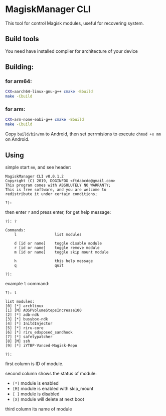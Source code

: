 # MagiskManager CLI

This tool for control Magisk modules, useful for recovering system.

## Build tools

You need have installed compiler for architecture of your device

## Building:

### for arm64:

```bash
CXX=aarch64-linux-gnu-g++ cmake -Bbuild
make -Cbuild
```

### for arm:

```bash
CXX=arm-none-eabi-g++ cmake -Bbuild
make -Cbuild
```

Copy `build/bin/mm` to Android, then set perrmisions to execute `chmod +x mm` on Android.

## Using

simple start `mm`, and see header:

```
MagiskManager CLI v0.0.1.2
Copyright (C) 2019, DOGINFOG <ftdabcde@gmail.com>
This program comes with ABSOLUTELY NO WARRANTY;
This is free software, and you are welcome to
redistribute it under certain conditions;

?):
```

then enter `?` and press enter, for get help message:

```
?): ?

Commands:
    l                 list modules

    d [id or name]    toggle disable module
    r [id or name]    toggle remove module
    m [id or name]    toggle skip mount module

    h                 this help message
    q                 quit

?):
```

example `l` command:

```
?): l

list modules:
[0] [*] archlinux
[1] [M] AOSPVolumeStepsIncrease100
[2] [*] adb-ndk
[3] [*] busybox-ndk
[4] [*] InitdInjector
[5] [*] riru-core
[6] [*] riru_edxposed_sandhook
[7] [*] safetypatcher
[8] [M] ssh
[9] [*] iYTBP-Vanced-Magisk-Repo

?):
```

first column is ID of module.

second column shows the status of module:

- `[*]` module is enabled
- `[M]` module is enabled with skip_mount
- `[ ]` module is disabled
- `[X]` module will delete at next boot

third column its name of module
